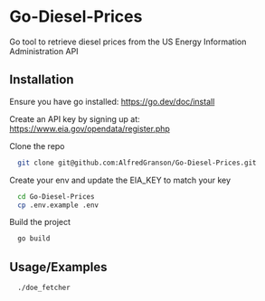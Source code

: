 
# Go-Diesel-Prices

Go tool to retrieve diesel prices from the US Energy Information Administration API


## Installation
Ensure you have go installed: https://go.dev/doc/install

Create an API key by signing up at: https://www.eia.gov/opendata/register.php

Clone the repo

```bash
  git clone git@github.com:AlfredGranson/Go-Diesel-Prices.git
```
Create your env and update the EIA_KEY to match your key
```bash
  cd Go-Diesel-Prices
  cp .env.example .env
```
Build the project
```bash
  go build
```
## Usage/Examples

```bash
  ./doe_fetcher
``` 
